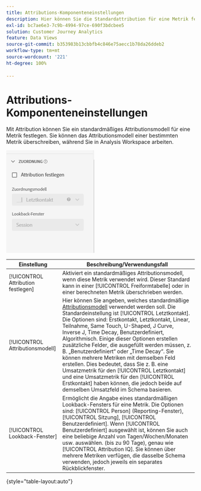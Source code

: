 ```yaml
---
title: Attributions-Komponenteneinstellungen
description: Hier können Sie die Standardattribution für eine Metrik festlegen.
exl-id: bc7ae6e3-7c9b-4994-97ce-690f3bdcbee5
solution: Customer Journey Analytics
feature: Data Views
source-git-commit: b353983b13cbbfb4c846e75aecc1b78da26ddeb2
workflow-type: tm+mt
source-wordcount: '221'
ht-degree: 100%

---
```


# Attributions-Komponenteneinstellungen

Mit Attribution können Sie ein standardmäßiges Attributionsmodell für eine Metrik festlegen. Sie können das Attributionsmodell einer bestimmten Metrik überschreiben, während Sie in Analysis Workspace arbeiten.

![Attribution](../assets/attribution-settings.png)

| Einstellung | Beschreibung/Verwendungsfall |
| --- | --- |
| [!UICONTROL Attribution festlegen] | Aktiviert ein standardmäßiges Attributionsmodell, wenn diese Metrik verwendet wird. Dieser Standard kann in einer [!UICONTROL Freiformtabelle] oder in einer berechneten Metrik überschrieben werden. |
| [!UICONTROL Attributionsmodell] | Hier können Sie angeben, welches standardmäßige [Attributionsmodell](/help/analysis-workspace/attribution/models.md) verwendet werden soll. Die Standardeinstellung ist [!UICONTROL Letztkontakt]. Die Optionen sind: Erstkontakt, Letztkontakt, Linear, Teilnahme, Same Touch, U-Shaped, J Curve, Inverse J, Time Decay, Benutzerdefiniert, Algorithmisch. Einige dieser Optionen erstellen zusätzliche Felder, die ausgefüllt werden müssen, z. B. „Benutzerdefiniert“ oder „Time Decay“. Sie können mehrere Metriken mit demselben Feld erstellen. Dies bedeutet, dass Sie z. B. eine Umsatzmetrik für den [!UICONTROL Letztkontakt] und eine Umsatzmetrik für den [!UICONTROL Erstkontakt] haben können, die jedoch beide auf demselben Umsatzfeld im Schema basieren. |
| [!UICONTROL Lookback-Fenster] | Ermöglicht die Angabe eines standardmäßigen Lookback-Fensters für eine Metrik. Die Optionen sind: [!UICONTROL Person] (Reporting-Fenster), [!UICONTROL Sitzung], [!UICONTROL Benutzerdefiniert]. Wenn [!UICONTROL Benutzerdefiniert] ausgewählt ist, können Sie auch eine beliebige Anzahl von Tagen/Wochen/Monaten usw. auswählen. (bis zu 90 Tage), genau wie [!UICONTROL Attribution IQ]. Sie können über mehrere Metriken verfügen, die dasselbe Schema verwenden, jedoch jeweils ein separates Rückblickfenster. |

{style=&quot;table-layout:auto&quot;}
